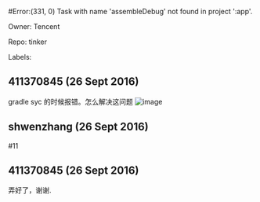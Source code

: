 #Error:(331, 0) Task with name 'assembleDebug' not found in project ':app'.

Owner: Tencent

Repo: tinker

Labels: 

## 411370845 (26 Sept 2016)

gradle syc 的时候报错。怎么解决这问题
![image](https://cloud.githubusercontent.com/assets/11730848/18826167/94fd16d8-83fe-11e6-8e42-eea5249f3ab3.png)


## shwenzhang (26 Sept 2016)

#11


## 411370845 (26 Sept 2016)

弄好了，谢谢.


